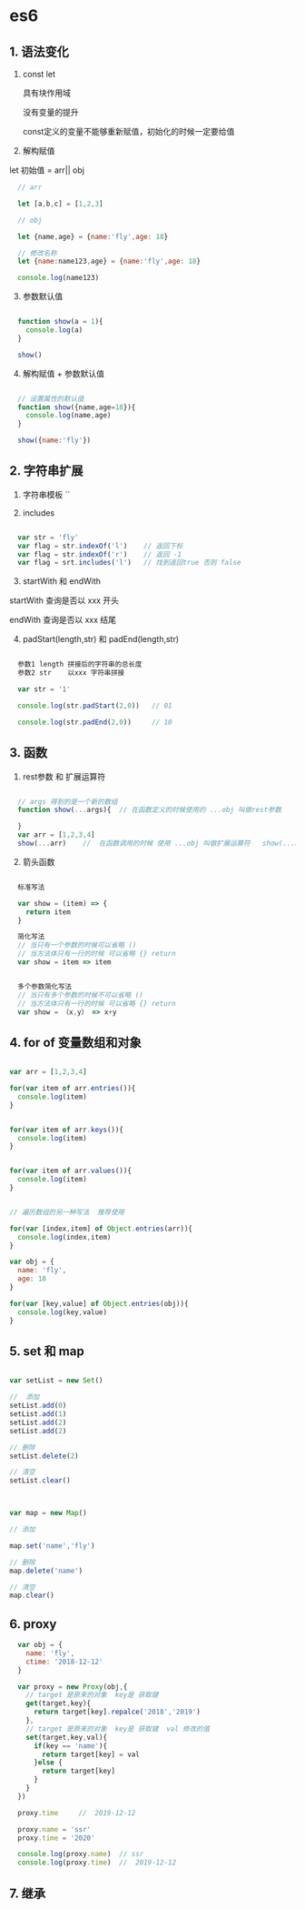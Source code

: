 # es6 

## 1. 语法变化   

1. const let   

   具有块作用域    

   没有变量的提升  

   const定义的变量不能够重新赋值，初始化的时候一定要给值 

2. 解构赋值  

  let 初始值 = arr|| obj 

  ```js
    // arr 

    let [a,b,c] = [1,2,3]

    // obj  

    let {name,age} = {name:'fly',age: 18}

    // 修改名称  
    let {name:name123,age} = {name:'fly',age: 18}

    console.log(name123)

  ```

3. 参数默认值    

  ```js

    function show(a = 1){
      console.log(a)
    }

    show()

  ```

4. 解构赋值 + 参数默认值  

  ```js

    // 设置属性的默认值 
    function show({name,age=18}){
      console.log(name,age)
    }

    show({name:'fly'})
  ```

## 2. 字符串扩展  

1. 字符串模板   ``   

2. includes   

  ```js  

    var str = 'fly'
    var flag = str.indexOf('l')    // 返回下标 
    var flag = str.indexOf('r')    // 返回 -1  
    var flag = srt.includes('l')   // 找到返回true 否则 false  

  ```  

3. startWith 和  endWith  

  startWith 查询是否以 xxx  开头  

  endWith   查询是否以 xxx   结尾 


4. padStart(length,str) 和 padEnd(length,str)

  ```js

    参数1 length 拼接后的字符串的总长度
    参数2 str    以xxx 字符串拼接

    var str = '1' 

    console.log(str.padStart(2,0))   // 01  

    console.log(str.padEnd(2,0))     // 10 

  ```
  

## 3. 函数

1. rest参数 和 扩展运算符  

```js  

  // args 得到的是一个新的数组 
  function show(...args){  // 在函数定义的时候使用的 ...obj 叫做rest参数 

  }
  var arr = [1,2,3,4]
  show(...arr)    //  在函数调用的时候 使用 ...obj 叫做扩展运算符   show(...arr)  === show(1,2,3,4)
```

2. 箭头函数  

```js  

  标准写法  

  var show = (item) => {
    return item 
  }

  简化写法
  // 当只有一个参数的时候可以省略 ()   
  // 当方法体只有一行的时候 可以省略 {} return  
  var show = item => item 


  多个参数简化写法
  // 当只有多个参数的时候不可以省略 ()   
  // 当方法体只有一行的时候 可以省略 {} return  
  var show = （x,y） => x+y 

```

## 4. for of 变量数组和对象  

```js

var arr = [1,2,3,4]

for(var item of arr.entries()){
  console.log(item)
}


for(var item of arr.keys()){
  console.log(item)
}


for(var item of arr.values()){
  console.log(item)
}


// 遍历数组的另一种写法  推荐使用

for(var [index,item] of Object.entries(arr)){
  console.log(index,item)
}

var obj = {
  name: 'fly',
  age: 18
}

for(var [key,value] of Object.entries(obj)){
  console.log(key,value)
}


```

## 5. set 和 map  

```js

var setList = new Set()

//  添加
setList.add(0)
setList.add(1)
setList.add(2)
setList.add(2)

// 删除 
setList.delete(2)

// 清空  
setList.clear()



var map = new Map()  

// 添加

map.set('name','fly')

// 删除  
map.delete('name')

// 清空  
map.clear()  

```

## 6. proxy 

```js 
  var obj = {
    name: 'fly',
    ctime: '2018-12-12'
  }

  var proxy = new Proxy(obj,{
    // target 是原来的对象  key是 获取键  
    get(target,key){
      return target[key].repalce('2018','2019')
    },
    // target 是原来的对象  key是 获取键  val 修改的值 
    set(target,key,val){
      if(key == 'name'){
        return target[key] = val  
      }else {
        return target[key] 
      }
    }
  })

  proxy.time     //  2019-12-12

  proxy.name = 'ssr'  
  proxy.time = '2020'  

  console.log(proxy.name)  // ssr  
  console.log(proxy.time)  //  2019-12-12

```


## 7. 继承   


